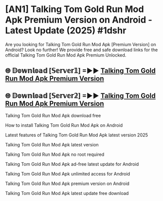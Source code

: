 # [AN1] Talking Tom Gold Run Mod Apk Premium Version on Android - Latest Update (2025) #1dshr

Are you looking for Talking Tom Gold Run Mod Apk [Premium Version] on Android? Look no further! We provide free and safe download links for the official Talking Tom Gold Run Mod Apk Premium Unlocked.

## 🌐 𝔻𝕠𝕨𝕟𝕝𝕠𝕒𝕕 [𝕊𝕖𝕣𝕧𝕖𝕣𝟙] =►► [Talking Tom Gold Run Mod Apk Premium Version](https://aan1.pages.dev?q=Talking+Tom+Gold+Run+Mod+Apk&ref=A1A)

## 🌐 𝔻𝕠𝕨𝕟𝕝𝕠𝕒𝕕 [𝕊𝕖𝕣𝕧𝕖𝕣𝟚] =►► [Talking Tom Gold Run Mod Apk Premium Version](https://aan1.pages.dev?q=Talking+Tom+Gold+Run+Mod+Apk&ref=A1A)

Talking Tom Gold Run Mod Apk download free

How to install Talking Tom Gold Run Mod Apk on Android

Latest features of Talking Tom Gold Run Mod Apk latest version 2025

Talking Tom Gold Run Mod Apk latest version

Talking Tom Gold Run Mod Apk no root required

Talking Tom Gold Run Mod Apk ad-free latest update for Android

Talking Tom Gold Run Mod Apk unlimited access for Android

Talking Tom Gold Run Mod Apk premium version on Android

Talking Tom Gold Run Mod Apk latest update free download